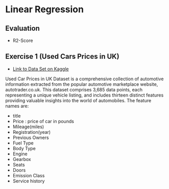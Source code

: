 # Linear Regression

## Evaluation

- R2-Score

## Exercise 1 (Used Cars Prices in UK)

- [Link to Data Set on Kaggle](https://www.kaggle.com/datasets/muhammadawaistayyab/used-cars-prices-in-uk)

Used Car Prices in UK Dataset is a comprehensive collection of automotive information extracted from the popular automotive marketplace website, autotrader.co.uk. This dataset comprises 3,685 data points, each representing a unique vehicle listing, and includes thirteen distinct features providing valuable insights into the world of automobiles. The feature names are:

- title
- Price : price of car in pounds
- Mileage(miles)
- Registration(year)
- Previous Owners
- Fuel Type
- Body Type
- Engine
- Gearbox
- Seats
- Doors
- Emission Class
- Service history
